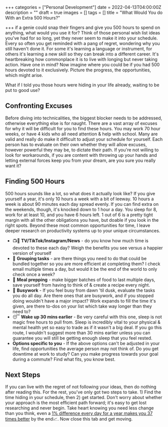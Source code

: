 +++
categories = ["Personal Development"]
date = 2022-04-13T04:00:00Z
description = ""
draft = true
images = []
tags = []
title = "What Would You do With an Extra 500 Hours?"

+++
if a genie could snap their fingers and give you 500 hours to spend on anything, what would you use it for? Think of those personal wish list ideas you've had for so long, yet they never seem to make it into your schedule. Every so often you get reminded with a pang of regret, wondering why you still haven't done it. For some it's learning a language or instrument, for others it's learning a new skill so they can break into a different career. It's heartbreaking how commonplace it is to live with longing but never taking action. Have one in mind? Now imagine where you could be if you had 500 hours devoted to it exclusively. Picture the progress, the opportunities, which might arise.

What if I told you those hours were hiding in your life already, waiting to be put to good use?

## Confronting Excuses

Before diving into technicalities, the biggest blocker needs to be addressed, otherwise everything else is for naught. There are a vast array of excuses for why it will be difficult for you to find these hours. You may work 70 hour weeks, or have 4 kids who all need attention & help with school. Many are valid and really do make it difficult to adjust your schedule for yourself. Each person has to evaluate on their own whether they will allow excuses, however powerful they may be, to dictate their path. If you're not willing to look for workarounds, if you are content with throwing up your hands and letting external forces keep you from your dream, are you sure you really want it?

## Finding 500 Hours

500 hours sounds like a lot, so what does it actually look like? If you give yourself a year, it's only 10 hours a week with a bit of leeway. 10 hours a week is about 90 minutes each day spread evenly. If you can find extra on the weekends, though, it's knocked down to 1 hour a day. You sleep for 8, work for at least 10, and you have 6 hours left. 1 out of 6 is a pretty tight margin with all the other obligations you have, but doable if you look in the right spots. Beyond these most common opportunities for time, I leave deeper research on productivity systems up to your unique circumstances.

* 📺📳 **TV/TikTok/Instagram/News** - do you know how much time is devoted to these each day? Weigh the benefits you see versus a happier version of yourself
* 🧺 **Grouping tasks** - are there things you need to do that could be bundled together so you are more efficient at completing them? I check email multiple times a day, but would it be the end of the world to only check once a week?
* 🥦 **Meal prepping** - make bigger batches of food to last multiple days, save yourself from having to think of & create a recipe every night.
* 🏃 **Busywork** - If you feel busy from dawn 'til dusk, evaluate the tasks you do all day. Are there ones that are busywork, and if you stopped doing wouldn't have a major impact? Work expands to fill the time it's given, are there to-dos on your list which take way longer than they need to?
* 😴 **Wake up 30 mins earlier** - Be very careful with this one, sleep is not magic free hours to pull from. Sleep is incredibly vital to your physical & mental health yet so easy to trade as if it wasn't a big deal. If you go this route, I wouldn't suggest more than 30 mins earlier unless you can guarantee you will still be getting enough sleep that you feel rested.
* **Options specific to you** - If the above options can't be adjusted in your life, find opportunities the average person may not think of. Do you get downtime at work to study? Can you make progress towards your goal during a commute? Find what fits, you know best.

## Next Steps

If you can live with the regret of not following your ideas, then do nothing after reading this. For the rest, you've only got two steps to take. 1) Find the time hiding in your schedule, then 2) get started. Don't worry about whether your approach is the most efficient path forward; it's easy to get lost researching and never begin. Take heart knowing you need less change than you think, even a [1% difference every day for a year makes you 37 times better](https://jamesclear.com/marginal-gains) by the end📈. Now close this tab and get moving.